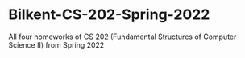 # Bilkent-CS-202-Spring-2022
All four homeworks of CS 202 (Fundamental Structures of Computer Science II) from Spring 2022
